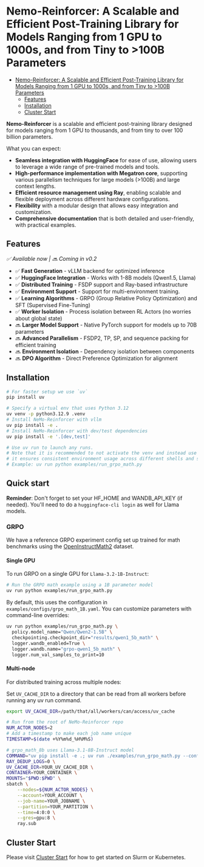 # Nemo-Reinforcer: A Scalable and Efficient Post-Training Library for Models Ranging from 1 GPU to 1000s, and from Tiny to >100B Parameters

<!-- markdown all in one -->
- [Nemo-Reinforcer: A Scalable and Efficient Post-Training Library for Models Ranging from 1 GPU to 1000s, and from Tiny to \>100B Parameters](#nemo-reinforcer-a-scalable-and-efficient-post-training-library-for-models-ranging-from-1-gpu-to-1000s-and-from-tiny-to-100b-parameters)
  - [Features](#features)
  - [Installation](#installation)
  - [Cluster Start](#cluster-start)

**Nemo-Reinforcer** is a scalable and efficient post-training library designed for models ranging from 1 GPU to thousands, and from tiny to over 100 billion parameters.

What you can expect:

- **Seamless integration with HuggingFace** for ease of use, allowing users to leverage a wide range of pre-trained models and tools.
- **High-performance implementation with Megatron core**, supporting various parallelism techniques for large models (>100B) and large context lengths.
- **Efficient resource management using Ray**, enabling scalable and flexible deployment across different hardware configurations.
- **Flexibility** with a modular design that allows easy integration and customization.
- **Comprehensive documentation** that is both detailed and user-friendly, with practical examples.

## Features

_✅ Available now | 🔜 Coming in v0.2_

- ✅ **Fast Generation** - vLLM backend for optimized inference
- ✅ **HuggingFace Integration** - Works with 1-8B models (Qwen1.5, Llama)
- ✅ **Distributed Training** - FSDP support and Ray-based infrastructure
- ✅ **Environment Support** - Support for multi-environment training.
- ✅ **Learning Algorithms** - GRPO (Group Relative Policy Optimization) and SFT (Supervised Fine-Tuning)
- ✅ **Worker Isolation** - Process isolation between RL Actors (no worries about global state)
- 🔜 **Larger Model Support** - Native PyTorch support for models up to 70B parameters
- 🔜 **Advanced Parallelism** - FSDP2, TP, SP, and sequence packing for efficient training
- 🔜 **Environment Isolation** - Dependency isolation between components
- 🔜 **DPO Algorithm** - Direct Preference Optimization for alignment

## Installation

```sh
# For faster setup we use `uv`
pip install uv

# Specify a virtual env that uses Python 3.12
uv venv -p python3.12.9 .venv
# Install NeMo-Reinforcer with vllm
uv pip install -e .
# Install NeMo-Reinforcer with dev/test dependencies
uv pip install -e '.[dev,test]'

# Use uv run to launch any runs. 
# Note that it is recommended to not activate the venv and instead use `uv run` since
# it ensures consistent environment usage across different shells and sessions.
# Example: uv run python examples/run_grpo_math.py
```

## Quick start

**Reminder**: Don't forget to set your HF_HOME and WANDB_API_KEY (if needed). You'll need to do a `huggingface-cli login` as well for Llama models.

### GRPO

We have a reference GRPO experiment config set up trained for math benchmarks using the [OpenInstructMath2](https://huggingface.co/datasets/nvidia/OpenMathInstruct-2) dataset.

#### Single GPU

To run GRPO on a single GPU for `Llama-3.2-1B-Instruct`:

```sh
# Run the GRPO math example using a 1B parameter model
uv run python examples/run_grpo_math.py
```

By default, this uses the configuration in `examples/configs/grpo_math_1B.yaml`. You can customize parameters with command-line overrides:

```sh
uv run python examples/run_grpo_math.py \
  policy.model_name="Qwen/Qwen2-1.5B" \
  checkpointing.checkpoint_dir="results/qwen1_5b_math" \
  logger.wandb_enabled=True \
  logger.wandb.name="grpo-qwen1_5b_math" \
  logger.num_val_samples_to_print=10
```

#### Multi-node

For distributed training across multiple nodes:

Set `UV_CACHE_DIR` to a directory that can be read from all workers before running any uv run command.
```sh
export UV_CACHE_DIR=/path/that/all/workers/can/access/uv_cache
```

```sh
# Run from the root of NeMo-Reinforcer repo
NUM_ACTOR_NODES=2
# Add a timestamp to make each job name unique
TIMESTAMP=$(date +%Y%m%d_%H%M%S)

# grpo_math_8b uses Llama-3.1-8B-Instruct model
COMMAND="uv pip install -e .; uv run ./examples/run_grpo_math.py --config examples/configs/grpo_math_8B.yaml cluster.num_nodes=2 checkpointing.checkpoint_dir='results/llama8b_2nodes' policy.train_global_batch_size=64 logger.wandb_enabled=True logger.wandb.name='grpo-llama8b_math'" \
RAY_DEDUP_LOGS=0 \
UV_CACHE_DIR=YOUR_UV_CACHE_DIR \
CONTAINER=YOUR_CONTAINER \
MOUNTS="$PWD:$PWD" \
sbatch \
    --nodes=${NUM_ACTOR_NODES} \
    --account=YOUR_ACCOUNT \
    --job-name=YOUR_JOBNAME \
    --partition=YOUR_PARTITION \
    --time=4:0:0 \
    --gres=gpu:8 \
    ray.sub
```

## Cluster Start

Please visit [Cluster Start](docs/cluster.md) for how to get started on Slurm or Kubernetes.
